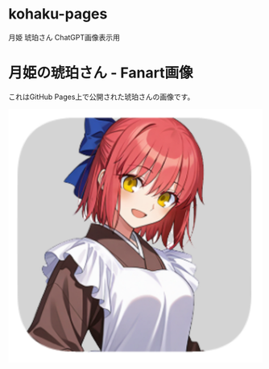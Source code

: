 # kohaku-pages
月姫 琥珀さん ChatGPT画像表示用
<!DOCTYPE html>
<html lang="ja">
<head>
  <meta charset="UTF-8">
  <title>月姫 琥珀さん fanart - k00.png</title>
  <meta name="description" content="月姫のキャラクター琥珀さんの考察用画像k00.pngを表示するページです。">
</head>
<body>
  <h1>月姫の琥珀さん - Fanart画像</h1>
  <p>これはGitHub Pages上で公開された琥珀さんの画像です。</p>
  <img src="k00.png" alt="月姫 琥珀さん fanart" width="600">
</body>
</html>
